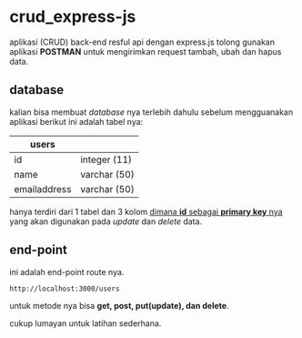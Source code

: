 # crud_express-js
aplikasi (CRUD) back-end resful api dengan express.js tolong gunakan aplikasi **POSTMAN** untuk mengirimkan request tambah, ubah dan hapus data.

## database
kalian bisa membuat *database* nya terlebih dahulu sebelum mengguanakan aplikasi berikut ini adalah tabel nya:

| **users**    |              |
|--------------|--------------|
| id           | integer (11) |
| name         | varchar (50) |
| emailaddress | varchar (50) |

hanya terdiri dari 1 tabel dan 3 kolom <ins>dimana **id** sebagai **primary key** nya</ins> yang akan digunakan pada *update* dan *delete* data.

## end-point 
ini adalah end-point route nya.
```
http://localhost:3000/users
```
untuk metode nya bisa **get, post, put(update), dan delete**.

cukup lumayan untuk latihan sederhana.

